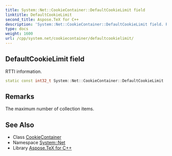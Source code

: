 ```yaml
---
title: System::Net::CookieContainer::DefaultCookieLimit field
linktitle: DefaultCookieLimit
second_title: Aspose.TeX for C++
description: 'System::Net::CookieContainer::DefaultCookieLimit field. RTTI information in C++.'
type: docs
weight: 1600
url: /cpp/system.net/cookiecontainer/defaultcookielimit/
---
```

## DefaultCookieLimit field


RTTI information.

```cpp
static const int32_t System::Net::CookieContainer::DefaultCookieLimit
```

## Remarks


The maximum number of collection items. 
## See Also

* Class [CookieContainer](../)
* Namespace [System::Net](../../)
* Library [Aspose.TeX for C++](../../../)
